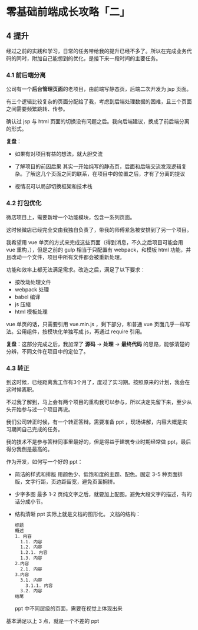 # 零基础前端成长攻略「二」

## 4 提升

经过之前的实践和学习，日常的任务带给我的提升已经不多了。所以在完成业务代码的同时，附加自己能想到的优化，是接下来一段时间的主要任务。

### 4.1 前后端分离

公司有一个**后台管理页面**的老项目，由前端写静态页，后端二次开发为 jsp 页面。

有三个逻辑比较复杂的页面分配给了我，考虑到后端处理数据的困难，且三个页面之间需要频繁跳转、传参。

确认过 jsp 与 html 页面的切换没有问题之后。我向后端建议，换成了前后端分离的形式。

**复盘**：

- 如果有对项目有益的想法，就大胆交流

- 了解项目的前因后果
  其实一开始纯写的静态页，后面和后端交流发现逻辑复杂。了解这几个页面之间的联系，在项目中的位置之后，才有了分离的提议

- 视情况可以局部切换框架和技术栈

### 4.2 打包优化

微店项目上，需要新增一个功能模块，包含一系列页面。

这时候微店已经完全交由我独自负责了，带我的师傅紧急被安排到了另一个项目。

我希望用 vue 单页的方式来完成这些页面（得到消息，不久之后项目可能会用 vue 重构，），但是之前的 gulp 相当于只配置有 webpack，和模板 html 功能，并且改动一个文件，项目中所有文件都会被重新处理。

功能和效率上都无法满足需求。改造之后，满足了以下要求：

- 按改动处理文件
- webpack 处理
- babel 编译
- js 压缩
- html 模板处理

vue 单页的话，只需要引用 vue.min.js ，剩下部分，和普通 vue 页面几乎一样写法。公用组件，按模块化单独写成 js，再通过 require 引用。

**复盘**：这部分完成之后，我加深了 **源码** -> **处理** -> **最终代码** 的思路，能够清楚的分辨，不同文件在项目中的定位了。

### 4.3 转正

到这时候，已经距离我工作有3个月了，度过了实习期。按照原来的计划，我会在这时候离职。

不过我了解到，马上会有两个项目的重构我可以参与，所以决定先留下来，至少从头开始参与过一个项目再说。

我们公司转正时候，有一个转正答辩。需要准备 ppt ，现场讲解，内容大概是实习期间自己完成的任务。

我的技术不是参与答辩同事里最好的，但是得益于建筑专业时期经常做 ppt，最后得分我倒是最高的。

作为开发，如何写一个好的 ppt：

- 简洁的样式和排版
  用颜色少、低饱和度的主题、配色。固定 3-5 种页面排版，文字行距，页边距留宽，避免页面拥挤。

- 少字多图
  最多 1-2 页纯文字之后，就要加上配图。避免大段文字的描述，有的话分成小节。

- 结构清晰
  ppt 实际上就是文档的图形化。
  文档的结构：

  ```bash
  标题
  概述
  1. 内容
    1.1. 内容
    1.2. 内容
    1.2.1. 内容
    1.3. 内容
  2.内容
    2.1. 内容
  3.内容
    3.1. 内容
      3.1.1. 内容
    3.2. 内容
  结尾
  ```

  ppt 中不同层级的页面，需要在视觉上体现出来

基本满足以上 3 点，就是一个不差的 ppt
